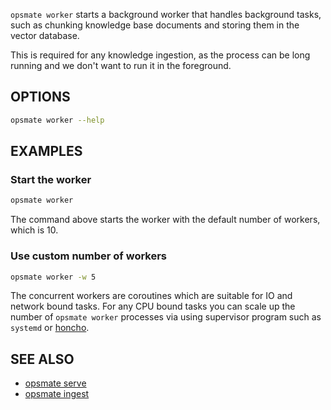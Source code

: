 `opsmate worker` starts a background worker that handles background tasks, such as chunking knowledge base documents and storing them in the vector database.

This is required for any knowledge ingestion, as the process can be long running and we don't want to run it in the foreground.

## OPTIONS

```bash
opsmate worker --help
```

## EXAMPLES

### Start the worker

```bash
opsmate worker
```

The command above starts the worker with the default number of workers, which is 10.

### Use custom number of workers

```bash
opsmate worker -w 5
```

The concurrent workers are coroutines which are suitable for IO and network bound tasks.
For any CPU bound tasks you can scale up the number of `opsmate worker` processes via using supervisor program such as `systemd` or [honcho](https://honcho.readthedocs.io/en/latest/).


## SEE ALSO

- [opsmate serve](./serve.md)
- [opsmate ingest](./ingest.md)
